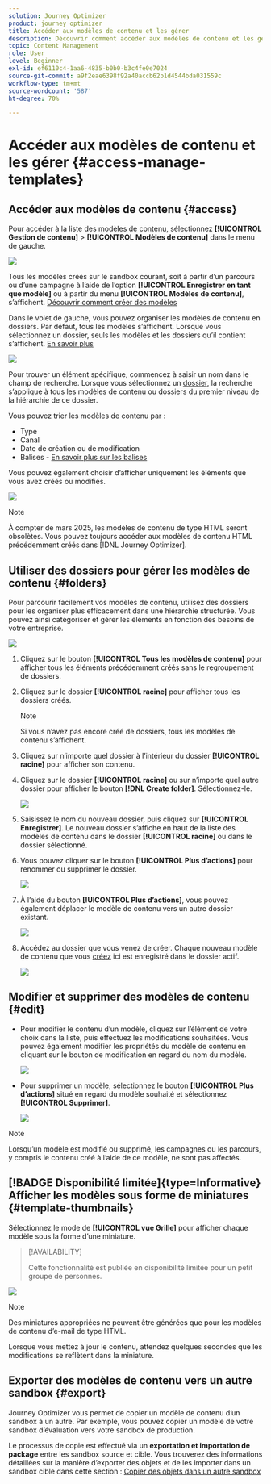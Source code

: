 ```yaml
---
solution: Journey Optimizer
product: journey optimizer
title: Accéder aux modèles de contenu et les gérer
description: Découvrir comment accéder aux modèles de contenu et les gérer
topic: Content Management
role: User
level: Beginner
exl-id: ef6110c4-1aa6-4835-b0b0-b3c4fe0e7024
source-git-commit: a9f2eae6398f92a40accb62b1d4544bda031559c
workflow-type: tm+mt
source-wordcount: '587'
ht-degree: 70%

---
```


# Accéder aux modèles de contenu et les gérer {#access-manage-templates}

## Accéder aux modèles de contenu {#access}

Pour accéder à la liste des modèles de contenu, sélectionnez **[!UICONTROL Gestion de contenu]** > **[!UICONTROL Modèles de contenu]** dans le menu de gauche.

![](assets/content-template-list.png)

Tous les modèles créés sur le sandbox courant, soit à partir d’un parcours ou d’une campagne à l’aide de l’option **[!UICONTROL Enregistrer en tant que modèle]** ou à partir du menu **[!UICONTROL Modèles de contenu]**, s’affichent. [Découvrir comment créer des modèles](#create-content-templates)

Dans le volet de gauche, vous pouvez organiser les modèles de contenu en dossiers. Par défaut, tous les modèles s’affichent. Lorsque vous sélectionnez un dossier, seuls les modèles et les dossiers qu’il contient s’affichent. [En savoir plus](#folders)

![](assets/content-template-list-folders.png)

Pour trouver un élément spécifique, commencez à saisir un nom dans le champ de recherche. Lorsque vous sélectionnez un [dossier](#folders), la recherche s’applique à tous les modèles de contenu ou dossiers du premier niveau de la hiérarchie de ce dossier<!--(not nested items)-->.

Vous pouvez trier les modèles de contenu par :

* Type
* Canal
* Date de création ou de modification
* Balises - [En savoir plus sur les balises](../start/search-filter-categorize.md#tags)

Vous pouvez également choisir d’afficher uniquement les éléments que vous avez créés ou modifiés.

![](assets/content-template-list-filters.png)

>[!NOTE]
>
>À compter de mars 2025, les modèles de contenu de type HTML seront obsolètes. Vous pouvez toujours accéder aux modèles de contenu HTML précédemment créés dans [!DNL Journey Optimizer].

## Utiliser des dossiers pour gérer les modèles de contenu {#folders}

Pour parcourir facilement vos modèles de contenu, utilisez des dossiers pour les organiser plus efficacement dans une hiérarchie structurée. Vous pouvez ainsi catégoriser et gérer les éléments en fonction des besoins de votre entreprise.

![](assets/content-template-folders.png)

1. Cliquez sur le bouton **[!UICONTROL Tous les modèles de contenu]** pour afficher tous les éléments précédemment créés sans le regroupement de dossiers.

1. Cliquez sur le dossier **[!UICONTROL racine]** pour afficher tous les dossiers créés.

   >[!NOTE]
   >
   >Si vous n’avez pas encore créé de dossiers, tous les modèles de contenu s’affichent.

1. Cliquez sur n’importe quel dossier à l’intérieur du dossier **[!UICONTROL racine]** pour afficher son contenu.

1. Cliquez sur le dossier **[!UICONTROL racine]** ou sur n’importe quel autre dossier pour afficher le bouton **[!DNL Create folder]**. Sélectionnez-le.

   ![](assets/content-template-create-folder.png)

1. Saisissez le nom du nouveau dossier, puis cliquez sur **[!UICONTROL Enregistrer]**. Le nouveau dossier s’affiche en haut de la liste des modèles de contenu dans le dossier **[!UICONTROL racine]** ou dans le dossier sélectionné.

1. Vous pouvez cliquer sur le bouton **[!UICONTROL Plus d’actions]** pour renommer ou supprimer le dossier.

   ![](assets/content-template-folder-more-actions.png)

1. À l’aide du bouton **[!UICONTROL Plus d’actions]**, vous pouvez également déplacer le modèle de contenu vers un autre dossier existant.

   ![](assets/content-template-folder-moved.png)

1. Accédez au dossier que vous venez de créer. Chaque nouveau modèle de contenu que vous [créez](create-content-templates.md) ici est enregistré dans le dossier actif.

   ![](assets/content-template-folder-create.png)

## Modifier et supprimer des modèles de contenu {#edit}

* Pour modifier le contenu d’un modèle, cliquez sur l’élément de votre choix dans la liste, puis effectuez les modifications souhaitées. Vous pouvez également modifier les propriétés du modèle de contenu en cliquant sur le bouton de modification en regard du nom du modèle.

  ![](assets/content-template-edit.png)

* Pour supprimer un modèle, sélectionnez le bouton **[!UICONTROL Plus d’actions]** situé en regard du modèle souhaité et sélectionnez **[!UICONTROL Supprimer]**.

  ![](assets/content-template-list-delete.png)

>[!NOTE]
>
>Lorsqu’un modèle est modifié ou supprimé, les campagnes ou les parcours, y compris le contenu créé à l’aide de ce modèle, ne sont pas affectés.

## [!BADGE Disponibilité limitée]{type=Informative} Afficher les modèles sous forme de miniatures {#template-thumbnails}

Sélectionnez le mode de **[!UICONTROL vue Grille]** pour afficher chaque modèle sous la forme d’une miniature.

>[!AVAILABILITY]
>
>Cette fonctionnalité est publiée en disponibilité limitée pour un petit groupe de personnes.

![](assets/content-template-grid-view.png)

>[!NOTE]
>
>Des miniatures appropriées ne peuvent être générées que pour les modèles de contenu d’e-mail de type HTML.

Lorsque vous mettez à jour le contenu, attendez quelques secondes que les modifications se reflètent dans la miniature.

## Exporter des modèles de contenu vers un autre sandbox {#export}

Journey Optimizer vous permet de copier un modèle de contenu d’un sandbox à un autre. Par exemple, vous pouvez copier un modèle de votre sandbox d’évaluation vers votre sandbox de production.

Le processus de copie est effectué via un **exportation et importation de package** entre les sandbox source et cible. Vous trouverez des informations détaillées sur la manière d’exporter des objets et de les importer dans un sandbox cible dans cette section : [Copier des objets dans un autre sandbox](../configuration/copy-objects-to-sandbox.md)

